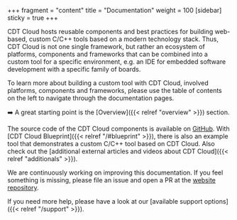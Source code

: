 +++
fragment = "content"
title = "Documentation"
weight = 100
[sidebar]
  sticky = true
+++

CDT Cloud hosts reusable components and best practices for building web-based, custom C/C++ tools based on a modern technology stack.
Thus, CDT Cloud is not one single framework, but rather an ecosystem of platforms, components and frameworks that can be combined into a custom tool for a specific environment, e.g. an IDE for embedded software development with a specific family of boards.

To learn more about building a custom tool with CDT Cloud, involved platforms, components and frameworks, please use the table of contents on the left to navigate through the documentation pages.

➡️ A great starting point is the [Overview]({{< relref "overview" >}}) section.

The source code of the CDT Cloud components is available on [GitHub](https://github.com/eclipse-cdt-cloud/cdt-cloud).
With [CDT Cloud Blueprint]({{< relref  "/#blueprint" >}}), there is also an example tool that demonstrates a custom C/C++ tool based on CDT Cloud.
Also check out the [additional external articles and videos about CDT Cloud]({{< relref  "additionals" >}}).

We are continuously working on improving this documentation. If you feel something is missing, please file an issue and open a PR at the [website repository](https://github.com/eclipse-cdt-cloud/website).

If you need more help, please have a look at our [available support options]({{< relref  "/support" >}}).
